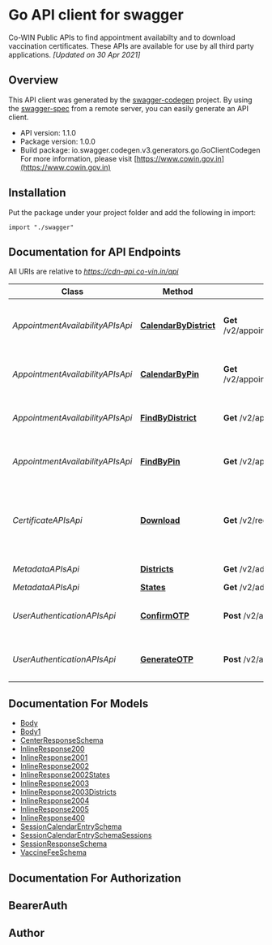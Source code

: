 # Go API client for swagger

Co-WIN Public APIs to find appointment availabilty and to download vaccination certificates. These APIs are available for use by all third party applications. <i>[Updated on 30 Apr 2021]</i>

## Overview
This API client was generated by the [swagger-codegen](https://github.com/swagger-api/swagger-codegen) project.  By using the [swagger-spec](https://github.com/swagger-api/swagger-spec) from a remote server, you can easily generate an API client.

- API version: 1.1.0
- Package version: 1.0.0
- Build package: io.swagger.codegen.v3.generators.go.GoClientCodegen
For more information, please visit [https://www.cowin.gov.in](https://www.cowin.gov.in)

## Installation
Put the package under your project folder and add the following in import:
```golang
import "./swagger"
```

## Documentation for API Endpoints

All URIs are relative to *https://cdn-api.co-vin.in/api*

Class | Method | HTTP request | Description
------------ | ------------- | ------------- | -------------
*AppointmentAvailabilityAPIsApi* | [**CalendarByDistrict**](docs/AppointmentAvailabilityAPIsApi.md#calendarbydistrict) | **Get** /v2/appointment/sessions/public/calendarByDistrict | Get vaccination sessions by district for 7 days
*AppointmentAvailabilityAPIsApi* | [**CalendarByPin**](docs/AppointmentAvailabilityAPIsApi.md#calendarbypin) | **Get** /v2/appointment/sessions/public/calendarByPin | Get vaccination sessions by PIN for 7 days
*AppointmentAvailabilityAPIsApi* | [**FindByDistrict**](docs/AppointmentAvailabilityAPIsApi.md#findbydistrict) | **Get** /v2/appointment/sessions/public/findByDistrict | Get vaccination sessions by district
*AppointmentAvailabilityAPIsApi* | [**FindByPin**](docs/AppointmentAvailabilityAPIsApi.md#findbypin) | **Get** /v2/appointment/sessions/public/findByPin | Get vaccination sessions by PIN
*CertificateAPIsApi* | [**Download**](docs/CertificateAPIsApi.md#download) | **Get** /v2/registration/certificate/public/download | Download vaccination certificate in PDF format by beneficiary reference id
*MetadataAPIsApi* | [**Districts**](docs/MetadataAPIsApi.md#districts) | **Get** /v2/admin/location/districts/{state_id} | Get list of districts
*MetadataAPIsApi* | [**States**](docs/MetadataAPIsApi.md#states) | **Get** /v2/admin/location/states | Get states
*UserAuthenticationAPIsApi* | [**ConfirmOTP**](docs/UserAuthenticationAPIsApi.md#confirmotp) | **Post** /v2/auth/public/confirmOTP | Confirm mobile OTP for authentication
*UserAuthenticationAPIsApi* | [**GenerateOTP**](docs/UserAuthenticationAPIsApi.md#generateotp) | **Post** /v2/auth/public/generateOTP | Authenticate a beneficiary by Mobile/OTP

## Documentation For Models

 - [Body](docs/Body.md)
 - [Body1](docs/Body1.md)
 - [CenterResponseSchema](docs/CenterResponseSchema.md)
 - [InlineResponse200](docs/InlineResponse200.md)
 - [InlineResponse2001](docs/InlineResponse2001.md)
 - [InlineResponse2002](docs/InlineResponse2002.md)
 - [InlineResponse2002States](docs/InlineResponse2002States.md)
 - [InlineResponse2003](docs/InlineResponse2003.md)
 - [InlineResponse2003Districts](docs/InlineResponse2003Districts.md)
 - [InlineResponse2004](docs/InlineResponse2004.md)
 - [InlineResponse2005](docs/InlineResponse2005.md)
 - [InlineResponse400](docs/InlineResponse400.md)
 - [SessionCalendarEntrySchema](docs/SessionCalendarEntrySchema.md)
 - [SessionCalendarEntrySchemaSessions](docs/SessionCalendarEntrySchemaSessions.md)
 - [SessionResponseSchema](docs/SessionResponseSchema.md)
 - [VaccineFeeSchema](docs/VaccineFeeSchema.md)

## Documentation For Authorization

## BearerAuth

## Author


